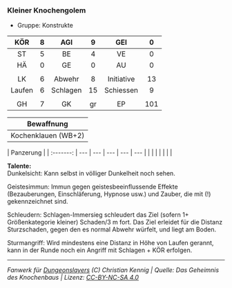 ### Kleiner Knochengolem

- Gruppe: Konstrukte

|  KÖR   |  8  |   AGI    |  9  |    GEI     |  0  |
| :----: | :-: | :------: | :-: | :--------: | :-: |
|   ST   |  5  |    BE    |  4  |     VE     |  0  |
|   HÄ   |  0  |    GE    |  0  |     AU     |  0  |
|        |     |          |     |            |     |
|   LK   |  6  |  Abwehr  |  8  | Initiative | 13  |
| Laufen |  6  | Schlagen | 15  | Schiessen  |  9  |
|        |     |          |     |            |     |
|   GH   |  7  |    GK    | gr  |     EP     | 101 |

|     Bewaffnung      |
| :-----------------: |
| Kochenklauen (WB+2) |

| Panzerung |
| :-------: | --- | --- | --- | --- | --- |
|           |     |     |     |     |     |

**Talente:**  
Dunkelsicht: Kann selbst in völliger Dunkelheit noch sehen.

Geistesimmun: Immun gegen geistesbeeinflussende Effekte (Bezauberungen, Einschläferung, Hypnose usw.) und Zauber, die mit (!) gekennzeichnet sind.

Schleudern: Schlagen-Immersieg schleudert das Ziel (sofern 1+ Größenkategorie kleiner) Schaden/3 m fort. Das Ziel erleidet für die Distanz Sturzschaden, gegen den es normal Abwehr würfelt, und liegt am Boden.

Sturmangriff: Wird mindestens eine Distanz in Höhe von Laufen gerannt, kann in der Runde noch ein Angriff mit Schlagen + KÖR erfolgen.

---

_Fanwerk für [Dungeonslayers](https://www.dungeonslayers.net/) (C) Christian Kennig | Quelle: Das Geheimnis des Knochenbaus | Lizenz: [CC-BY-NC-SA 4.0](https://creativecommons.org/licenses/by-nc-sa/4.0/deed.de)_
